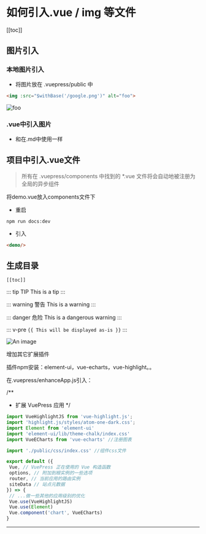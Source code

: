 # 如何引入.vue / img  等文件
[[toc]]

## 图片引入

### 本地图片引入

+ 将图片放在 .vuepress/public 中

```md
<img :src="$withBase('/google.png')" alt="foo">
```
<img :src="$withBase('/google.png')" alt="foo">

### .vue中引入图片
+ 和在.md中使用一样


## 项目中引入.vue文件
> 所有在 .vuepress/components 中找到的 *.vue 文件将会自动地被注册为全局的异步组件

将demo.vue放入components文件下
+ 重启
```
npm run docs:dev
```
+ 引入
```md
<demo/>
```

## 生成目录
```javascript
[[toc]]
```


::: tip TIP
This is a tip
:::

::: warning 警告
This is a warning
:::

::: danger 危险
This is a dangerous warning
:::


::: v-pre
`{{ This will be displayed as-is }}`
:::

![An image](https://cdn4.buysellads.net/uu/1/49836/1562600728-car_3.png)


增加其它扩展插件

插件npm安装：element-ui，vue-echarts，vue-highlight。。

在.vuepress/enhanceApp.js引入：

/**
 * 扩展 VuePress 应用
 */
 ```javascript
import VueHighlightJS from 'vue-highlight.js';
import 'highlight.js/styles/atom-one-dark.css';
import Element from 'element-ui'
import 'element-ui/lib/theme-chalk/index.css'
import VueECharts from 'vue-echarts' //注册图表

import './public/css/index.css' //组件css文件

export default ({
  Vue, // VuePress 正在使用的 Vue 构造函数
  options, // 附加到根实例的一些选项
  router, // 当前应用的路由实例
  siteData // 站点元数据
}) => {
  // ...做一些其他的应用级别的优化
  Vue.use(VueHighlightJS)
  Vue.use(Element)
  Vue.component('chart', VueECharts)
}
```

--------------------- 

